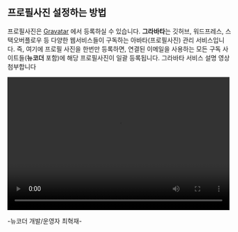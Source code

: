 ## 프로필사진 설정하는 방법 

프로필사진은 <a href="https://ko.gravatar.com" target="_blank">Gravatar</a> 에서 등록하실 수 있습니다. **그라바타**는 깃허브, 워드프레스, 스택오버플로우 등 다양한 웹서비스들이 구독하는 아바타(프로필사진) 관리 서비스입니다. 즉, 여기에 프로필 사진을 한번만 등록하면, 연결된 이메일을 사용하는 모든 구독 사이트들(**뉴코더** 포함)에 해당 프로필사진이 일괄 등록됩니다. 그라바타 서비스 설명 영상 첨부합니다

<video width="500" height="300" controls>
    <source src="https://videos.videopress.com/HNyK67JS/sequence-01_dvd.mp4" type="video/mp4" />
</video>
<br />

-뉴코더 개발/운영자 최혁재-
